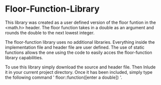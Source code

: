 # Floor-Function-Library
This library was created as a user defined version of the floor funtion in the <math.h> header.
The floor function takes in a double as an argument and rounds the double to the next lowest integer.

The floor-function library uses no additional libraries. Everything inside the implementation file and 
header file are user defined. The use of static functions allows the one using the code to easily acces 
the floor-function library capabilities.

To use this library simply download the source and header file. Then Inlude it in your current project directory.
Once it has been included, simply type the following command ' floor::function([enter a double]) '.

